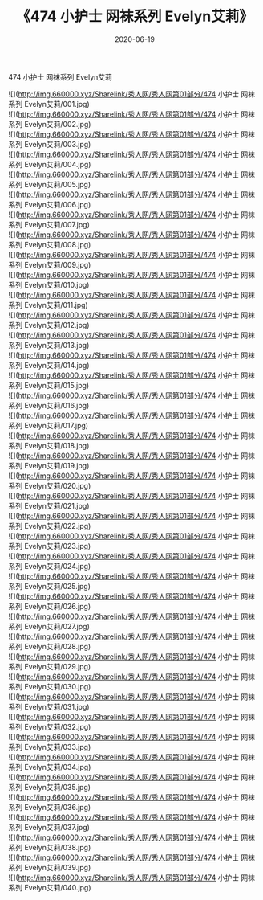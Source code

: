 ﻿---
layout: post
title:  《474 小护士 网袜系列 Evelyn艾莉》
date:   2020-06-19
img: http://img.660000.xyz/Sharelink/秀人网/秀人网第01部分/474 小护士 网袜系列 Evelyn艾莉/000.jpg
categories: [美女, 清纯, 唯美]
---

474 小护士 网袜系列 Evelyn艾莉

  ![](http://img.660000.xyz/Sharelink/秀人网/秀人网第01部分/474 小护士 网袜系列 Evelyn艾莉/001.jpg) <br> ![](http://img.660000.xyz/Sharelink/秀人网/秀人网第01部分/474 小护士 网袜系列 Evelyn艾莉/002.jpg) <br> ![](http://img.660000.xyz/Sharelink/秀人网/秀人网第01部分/474 小护士 网袜系列 Evelyn艾莉/003.jpg) <br> ![](http://img.660000.xyz/Sharelink/秀人网/秀人网第01部分/474 小护士 网袜系列 Evelyn艾莉/004.jpg) <br> ![](http://img.660000.xyz/Sharelink/秀人网/秀人网第01部分/474 小护士 网袜系列 Evelyn艾莉/005.jpg) <br> ![](http://img.660000.xyz/Sharelink/秀人网/秀人网第01部分/474 小护士 网袜系列 Evelyn艾莉/006.jpg) <br> ![](http://img.660000.xyz/Sharelink/秀人网/秀人网第01部分/474 小护士 网袜系列 Evelyn艾莉/007.jpg) <br> ![](http://img.660000.xyz/Sharelink/秀人网/秀人网第01部分/474 小护士 网袜系列 Evelyn艾莉/008.jpg) <br> ![](http://img.660000.xyz/Sharelink/秀人网/秀人网第01部分/474 小护士 网袜系列 Evelyn艾莉/009.jpg) <br> ![](http://img.660000.xyz/Sharelink/秀人网/秀人网第01部分/474 小护士 网袜系列 Evelyn艾莉/010.jpg) <br> ![](http://img.660000.xyz/Sharelink/秀人网/秀人网第01部分/474 小护士 网袜系列 Evelyn艾莉/011.jpg) <br> ![](http://img.660000.xyz/Sharelink/秀人网/秀人网第01部分/474 小护士 网袜系列 Evelyn艾莉/012.jpg) <br> ![](http://img.660000.xyz/Sharelink/秀人网/秀人网第01部分/474 小护士 网袜系列 Evelyn艾莉/013.jpg) <br> ![](http://img.660000.xyz/Sharelink/秀人网/秀人网第01部分/474 小护士 网袜系列 Evelyn艾莉/014.jpg) <br> ![](http://img.660000.xyz/Sharelink/秀人网/秀人网第01部分/474 小护士 网袜系列 Evelyn艾莉/015.jpg) <br> ![](http://img.660000.xyz/Sharelink/秀人网/秀人网第01部分/474 小护士 网袜系列 Evelyn艾莉/016.jpg) <br> ![](http://img.660000.xyz/Sharelink/秀人网/秀人网第01部分/474 小护士 网袜系列 Evelyn艾莉/017.jpg) <br> ![](http://img.660000.xyz/Sharelink/秀人网/秀人网第01部分/474 小护士 网袜系列 Evelyn艾莉/018.jpg) <br> ![](http://img.660000.xyz/Sharelink/秀人网/秀人网第01部分/474 小护士 网袜系列 Evelyn艾莉/019.jpg) <br> ![](http://img.660000.xyz/Sharelink/秀人网/秀人网第01部分/474 小护士 网袜系列 Evelyn艾莉/020.jpg) <br> ![](http://img.660000.xyz/Sharelink/秀人网/秀人网第01部分/474 小护士 网袜系列 Evelyn艾莉/021.jpg) <br> ![](http://img.660000.xyz/Sharelink/秀人网/秀人网第01部分/474 小护士 网袜系列 Evelyn艾莉/022.jpg) <br> ![](http://img.660000.xyz/Sharelink/秀人网/秀人网第01部分/474 小护士 网袜系列 Evelyn艾莉/023.jpg) <br> ![](http://img.660000.xyz/Sharelink/秀人网/秀人网第01部分/474 小护士 网袜系列 Evelyn艾莉/024.jpg) <br> ![](http://img.660000.xyz/Sharelink/秀人网/秀人网第01部分/474 小护士 网袜系列 Evelyn艾莉/025.jpg) <br> ![](http://img.660000.xyz/Sharelink/秀人网/秀人网第01部分/474 小护士 网袜系列 Evelyn艾莉/026.jpg) <br> ![](http://img.660000.xyz/Sharelink/秀人网/秀人网第01部分/474 小护士 网袜系列 Evelyn艾莉/027.jpg) <br> ![](http://img.660000.xyz/Sharelink/秀人网/秀人网第01部分/474 小护士 网袜系列 Evelyn艾莉/028.jpg) <br> ![](http://img.660000.xyz/Sharelink/秀人网/秀人网第01部分/474 小护士 网袜系列 Evelyn艾莉/029.jpg) <br> ![](http://img.660000.xyz/Sharelink/秀人网/秀人网第01部分/474 小护士 网袜系列 Evelyn艾莉/030.jpg) <br> ![](http://img.660000.xyz/Sharelink/秀人网/秀人网第01部分/474 小护士 网袜系列 Evelyn艾莉/031.jpg) <br> ![](http://img.660000.xyz/Sharelink/秀人网/秀人网第01部分/474 小护士 网袜系列 Evelyn艾莉/032.jpg) <br> ![](http://img.660000.xyz/Sharelink/秀人网/秀人网第01部分/474 小护士 网袜系列 Evelyn艾莉/033.jpg) <br> ![](http://img.660000.xyz/Sharelink/秀人网/秀人网第01部分/474 小护士 网袜系列 Evelyn艾莉/034.jpg) <br> ![](http://img.660000.xyz/Sharelink/秀人网/秀人网第01部分/474 小护士 网袜系列 Evelyn艾莉/035.jpg) <br> ![](http://img.660000.xyz/Sharelink/秀人网/秀人网第01部分/474 小护士 网袜系列 Evelyn艾莉/036.jpg) <br> ![](http://img.660000.xyz/Sharelink/秀人网/秀人网第01部分/474 小护士 网袜系列 Evelyn艾莉/037.jpg) <br> ![](http://img.660000.xyz/Sharelink/秀人网/秀人网第01部分/474 小护士 网袜系列 Evelyn艾莉/038.jpg) <br> ![](http://img.660000.xyz/Sharelink/秀人网/秀人网第01部分/474 小护士 网袜系列 Evelyn艾莉/039.jpg) <br> ![](http://img.660000.xyz/Sharelink/秀人网/秀人网第01部分/474 小护士 网袜系列 Evelyn艾莉/040.jpg) <br>